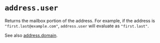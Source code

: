 # `address.user`

Returns the mailbox portion of the address. For example, if the address is
`"first.last@example.com"`, `address.user` will evaluate as `"first.last"`.

See also [address.domain](domain.md).
